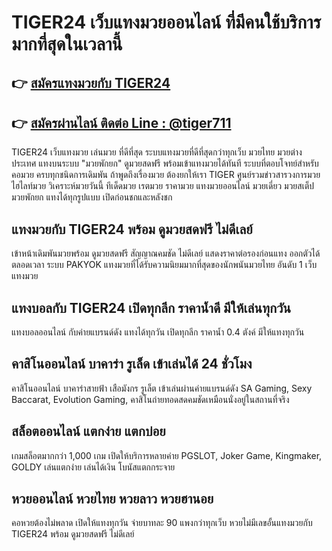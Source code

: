 # TIGER24 เว็บแทงมวยออนไลน์ ที่มีคนใช้บริการมากที่สุดในเวลานี้

## 👉 [สมัครแทงมวยกับ TIGER24](https://www.tiger711.com/tiger24/)
## 👉 [สมัครผ่านไลน์ ติดต่อ Line : @tiger711](https://line.me/R/ti/p/%40tiger711)

TIGER24 เว็บแทงมวย เล่นมวย ที่ดีที่สุด ระบบแทงมวยที่ดีที่สุดกว่าทุกเว็บ มวยไทย มวยต่างประเทศ
แทงบนระบบ "มวยพักยก" ดูมวยสดฟรี พร้อมเข้าแทงมวยได้ทันที ระบบที่ตอบโจทย์สำหรับคอมวย ครบทุกชนิดการเดิมพัน
ถ้าพูดถึงเรื่องมวย ต้องยกให้เรา TIGER ศูนย์รวมข่าวสารวงการมวย ไฮไลท์มวย วิเคราะห์มวยวันนี้ ทีเด็ดมวย เรตมวย ราคามวย
แทงมวยออนไลน์ มวยเดี่ยว มวยสเต็ป มวยพักยก แทงได้ทุกรูปแบบ เปิดก่อนชกและหลังชก

## แทงมวยกับ TIGER24 พร้อม ดูมวยสดฟรี ไม่ดีเลย์
เข้าหน้าเดิมพันมวยพร้อม ดูมวยสดฟรี สัญญาณคมชัด ไม่ดีเลย์ แสดงราคาต่อรองก่อนแทง ออกตัวได้ตลอดเวลา
ระบบ PAKYOK แทงมวยที่ได้รับความนิยมมากที่สุดของนักพนันมวยไทย อันดับ 1 เว็บแทงมวย

## แทงบอลกับ TIGER24 เปิดทุกลีก ราคาน้ำดี มีให้เล่นทุกวัน
แทงบอลออนไลน์ กับค่ายแบรนด์ดัง แทงได้ทุกวัน เปิดทุกลีก ราคาน้ำ 0.4 ตังค์ มีให้แทงทุกวัน

## คาสิโนออนไลน์ บาคาร่า รูเล็ด เข้าเล่นได้ 24 ชั่วโมง
คาสิโนออนไลน์ บาคาร่าสายฟ้า เสือมังกร รูเล็ต เข้าเล่นผ่านค่ายแบรนด์ดัง SA Gaming, Sexy Baccarat, Evolution Gaming,
คาสิโนถ่ายทอดสดคมชัดเหมือนนั่งอยู่ในสถานที่จริง

## สล็อตออนไลน์ แตกง่าย แตกบ่อย
เกมสล็อตมากกว่า 1,000 เกม เปิดให้บริการหลายค่าย PGSLOT, Joker Game, Kingmaker, GOLDY
เล่นแตกง่าย เล่นได้เงิน โบนัสแตกกระจาย

## หวยออนไลน์ หวยไทย หวยลาว หวยฮานอย
คอหวยต้องไม่พลาด เปิดให้แทงทุกวัน จ่ายบาทละ 90 แพงกว่าทุกเว็บ หวยไม่มีเลขอั้นแทงมวยกับ TIGER24 พร้อม ดูมวยสดฟรี ไม่ดีเลย์
